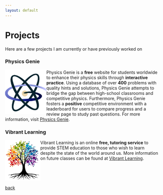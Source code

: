 ```yaml
---
layout: default
---
```


# Projects
Here are a few projects I am currently or have previously worked on

### Physics Genie

<img align="left" src="img/Screenshot_20221123_041910.png" width = "135"> Physics Genie is a **free** website for students worldwide to enhance their physics skills through **interactive practice**. Using a database of over **400** problems with quality hints and solutions, Physics Genie attempts to bridge the gap between high-school classrooms and competitive physics. Furthermore, Physics Genie fosters a **positive** competitive environment with a leaderboard for users to compare progress and a review page to study past questions. For more information, visit [Physics Genie](https://physicsgenie.ga/).

### Vibrant Learning
<img align="left" src="img/VibrantLeaning.png" width = "115"> Vibrant Learning is an online **free, tutoring service** to provide STEM education to those who wish to learn despite the state of the world around us. More information on future classes can be found at [Vibrant Learning](https://vibrantlearning.github.io/). 

<br>
<br>
<br>

[back](./)
